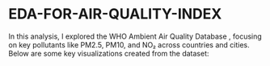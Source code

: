 # EDA-FOR-AIR-QUALITY-INDEX
In this analysis, I explored the WHO Ambient Air Quality Database , focusing on key pollutants like PM2.5, PM10, and NO₂ across countries and cities. Below are some key visualizations created from the dataset:
